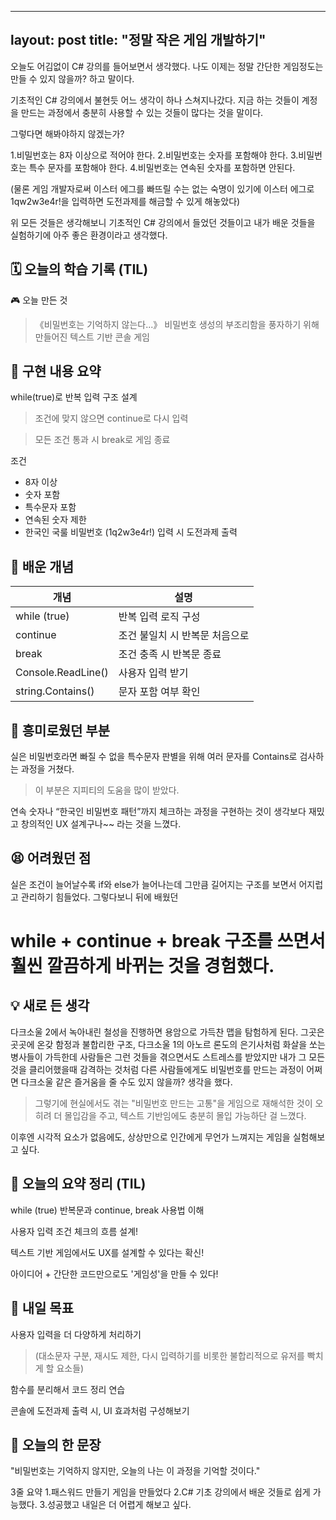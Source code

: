 
---
layout: post
title: "정말 작은 게임 개발하기"
---

오늘도 어김없이 C# 강의를 들어보면서 생각했다.
나도 이제는 정말 간단한 게임정도는 만들 수 있지 않을까? 하고 말이다.

기초적인 C# 강의에서 불현듯 어느 생각이 하나 스쳐지나갔다.
지금 하는 것들이 계정을 만드는 과정에서 충분히 사용할 수 있는 것들이 많다는 것을 말이다.

그렇다면 해봐야하지 않겠는가?

1.비밀번호는 8자 이상으로 적어야 한다.
2.비밀번호는 숫자를 포함해야 한다.
3.비밀번호는 특수 문자를 포함해야 한다.
4.비밀번호는 연속된 숫자를 포함하면 안된다.

(물론 게임 개발자로써 이스터 에그를 빠뜨릴 수는 없는 숙명이 있기에 이스터 에그로 1qw2w3e4r!을 입력하면 도전과제를 해금할 수 있게 해놓았다)

위 모든 것들은 생각해보니 기초적인 C# 강의에서 들었던 것들이고 내가 배운 것들을 실험하기에 아주 좋은 환경이라고 생각했다.

## 🗓️ 오늘의 학습 기록 (TIL)
🎮 오늘 만든 것
  >《비밀번호는 기억하지 않는다...》 비밀번호 생성의 부조리함을 풍자하기 위해 만들어진 텍스트 기반 콘솔 게임

## 🔧 구현 내용 요약
while(true)로 반복 입력 구조 설계

  >조건에 맞지 않으면 continue로 다시 입력

  >모든 조건 통과 시 break로 게임 종료

조건
- 8자 이상
- 숫자 포함
- 특수문자 포함
- 연속된 숫자 제한
- 한국인 국룰 비밀번호 (1q2w3e4r!) 입력 시 도전과제 출력

## 🧠 배운 개념
| 개념              | 설명                            |
|-------------------|---------------------------------|
| while (true)      | 반복 입력 로직 구성              |
| continue          | 조건 불일치 시 반복문 처음으로   |
| break             | 조건 충족 시 반복문 종료         |
| Console.ReadLine()| 사용자 입력 받기                 |
| string.Contains() | 문자 포함 여부 확인              |

## 🧩 흥미로웠던 부분
실은 비밀번호라면 빠질 수 없을 특수문자 판별을 위해 여러 문자를 Contains로 검사하는 과정을 거쳤다.
  >이 부분은 지피티의 도움을 많이 받았다.

연속 숫자나 “한국인 비밀번호 패턴”까지 체크하는 과정을 구현하는 것이 생각보다 재밌고 창의적인 UX 설계구나~~ 라는 것을 느꼈다.

## 😫 어려웠던 점

실은 조건이 늘어날수록 if와 else가 늘어나는데 그만큼 길어지는 구조를 보면서 어지럽고 관리하기 힘들었다.
그렇다보니 뒤에 배웠던 
# while + continue + break 구조를 쓰면서 훨씬 깔끔하게 바뀌는 것을 경험했다.

## 💡 새로 든 생각
다크소울 2에서 녹아내린 철성을 진행하면 용암으로 가득찬 맵을 탐험하게 된다.
그곳은 곳곳에 온갖 함정과 불합리한 구조, 다크소울 1의 아노르 론도의 은기사처럼 화살을 쏘는 병사들이 가득한데
사람들은 그런 것들을 겪으면서도 스트레스를 받았지만 내가 그 모든 것을 클리어했을때 감격하는 것처럼
다른 사람들에게도 비밀번호를 만드는 과정이 어쩌면 다크소울 같은 즐거움을 줄 수도 있지 않을까? 생각을 했다.

  >그렇기에 현실에서도 겪는 "비밀번호 만드는 고통"을 게임으로 재해석한 것이 오히려 더 몰입감을 주고, 텍스트 기반임에도 충분히 몰입 가능하단 걸 느꼈다.

이후엔 시각적 요소가 없음에도, 상상만으로 인간에게 무언가 느껴지는 게임을 실험해보고 싶다.

## 🧠 오늘의 요약 정리 (TIL)
while (true) 반복문과 continue, break 사용법 이해

사용자 입력 조건 체크의 흐름 설계!

텍스트 기반 게임에서도 UX를 설계할 수 있다는 확신!

아이디어 + 간단한 코드만으로도 '게임성'을 만들 수 있다!

## 🎯 내일 목표
사용자 입력을 더 다양하게 처리하기 
  >(대소문자 구분, 재시도 제한, 다시 입력하기를 비롯한 불합리적으로 유저를 빡치게 할 요소들)

함수를 분리해서 코드 정리 연습

콘솔에 도전과제 출력 시, UI 효과처럼 구성해보기

## 📓 오늘의 한 문장
"비밀번호는 기억하지 않지만, 오늘의 나는 이 과정을 기억할 것이다."

3줄 요약
1.패스워드 만들기 게임을 만들었다
2.C# 기초 강의에서 배운 것들로 쉽게 가능했다.
3.성공했고 내일은 더 어렵게 해보고 싶다.

<script src="https://giscus.app/client.js"
        data-repo="your-username/your-repo"
        data-repo-id="YOUR_REPO_ID"
        data-category="General"
        data-category-id="YOUR_CATEGORY_ID"
        data-mapping="pathname"
        data-reactions-enabled="1"
        data-emit-metadata="0"
        data-theme="light"
        crossorigin="anonymous"
        async>
</script>

